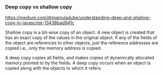 ### Deep copy vs shallow copy

https://medium.com/@manjuladube/understanding-deep-and-shallow-copy-in-javascript-13438bad941c

Shallow copy is a bit-wise copy of an object. A new object is created that has an exact copy of the values in the original object. If any of the fields of the object are references to other objects, just the reference  addresses are copied i.e., only the memory address is copied.

A deep copy copies all fields, and makes copies of dynamically allocated memory pointed to by the fields. A deep copy occurs when an object is copied along with the  objects to which it refers.
